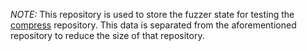 *NOTE:* This repository is used to store the fuzzer state for testing the
[compress](https://github.com/dsnet/compress) repository. This data is separated
from the aforementioned repository to reduce the size of that repository.
